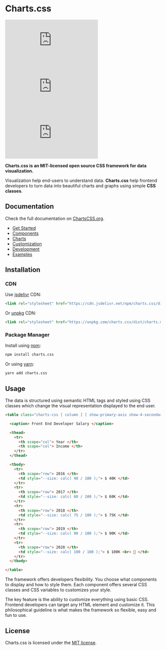 # Charts.css

![GitHub Version](https://img.shields.io/github/v/release/ChartsCSS/charts.css?style=for-the-badge) ![Minified Size](https://img.shields.io/bundlephobia/min/charts.css?style=for-the-badge) ![License](https://img.shields.io/github/license/ChartsCSS/charts.css?style=for-the-badge)

**Charts.css is an MIT-licensed open source CSS framework for data visualization.**

Visualization help end-users to understand data. **Charts.css** help frontend developers to turn data into beautiful charts and graphs using simple **CSS classes**.

## Documentation

Check the full documentation on [ChartsCSS.org](https://ChartsCSS.org/).

* [Get Started](https://chartscss.org/docs/)
* [Components](https://chartscss.org/components/)
* [Charts](https://chartscss.org/charts/)
* [Customization](https://chartscss.org/customization/)
* [Development](https://chartscss.org/development/)
* [Examples](https://chartscss.org/examples/)

## Installation

### CDN

Use [jsdelivr](https://www.jsdelivr.com/package/npm/charts.css) CDN:

```html
<link rel="stylesheet" href="https://cdn.jsdelivr.net/npm/charts.css/dist/charts.min.css">
```

Or [unpkg](https://unpkg.com/browse/charts.css/) CDN:

```html
<link rel="stylesheet" href="https://unpkg.com/charts.css/dist/charts.min.css">
```

### Package Manager

Install using [npm](https://www.npmjs.com/package/charts.css):

```bash
npm install charts.css
```

Or using [yarn](https://classic.yarnpkg.com/en/package/charts.css):

```bash
yarn add charts.css
```

## Usage

The data is structured using semantic HTML tags and styled using CSS classes which change the visual representation displayed to the end user.

```html
<table class="charts-css [ column ] [ show-primary-axis show-4-secondary-axes ] [ data-spacing-4 reverse-data ]">

  <caption> Front End Developer Salary </caption>

  <thead>
    <tr>
      <th scope="col"> Year </th>
      <th scope="col"> Income </th>
    </tr>
  </thead>

  <tbody>
    <tr>
      <th scope="row"> 2016 </th>
      <td style="--size: calc( 40 / 100 );"> $ 40K </td>
    </tr>
    <tr>
      <th scope="row"> 2017 </th>
      <td style="--size: calc( 60 / 100 );"> $ 60K </td>
    </tr>
    <tr>
      <th scope="row"> 2018 </th>
      <td style="--size: calc( 75 / 100 );"> $ 75K </td>
    </tr>
    <tr>
      <th scope="row"> 2019 </th>
      <td style="--size: calc( 90 / 100 );"> $ 90K </td>
    </tr>
    <tr>
      <th scope="row"> 2020 </th>
      <td style="--size: calc( 100 / 100 );"> $ 100K <br> 👑 </td>
    </tr>
  </tbody>

</table>
```

The framework offers developers flexibility. You choose what components to display and how to style them. Each component offers several CSS classes and CSS variables to customizes your style.

The key feature is the ability to customize everything using basic CSS. Frontend developers can target any HTML element and customize it. This philosophical guideline is what makes the framework so flexible, easy and fun to use.

## License

Charts.css is licensed under the [MIT license](https://opensource.org/licenses/MIT).

